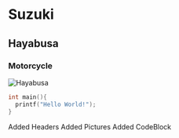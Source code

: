 # Suzuki

## Hayabusa

### Motorcycle

![Hayabusa](https://bd.gaadicdn.com/processedimages/suzuki/hayabusa/640X309/hayabusa6433fa2d30d05.jpg)

``` C
int main(){
  printf("Hello World!");
}
```






Added Headers
Added Pictures
Added CodeBlock
